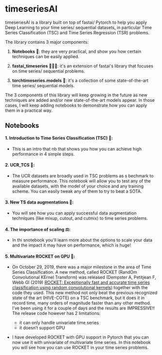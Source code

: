 # timeseriesAI


timeseriesAI is a library built on top of fastai/ Pytorch to help you apply Deep Learning to your time series/ sequential datasets, in particular Time Series Classification (TSC) and Time Series Regression (TSR) problems.


The library contains 3 major components: 

1. **Notebooks** 📒: they are very practical, and show you how certain techniques can be easily applied. 

2. **fastai_timeseries** 🏃🏽‍♀️: it's an extension of fastai's library that focuses on time series/ sequential problems. 

3. **torchtimeseries.models** 👫: it's a collection of some state-of-the-art time series/ sequential models.


The 3 components of this library will keep growing in the future as new techniques are added and/or new state-of-the-art models appear. In those cases, I will keep adding notebooks to demonstrate how you can apply them in a practical way.


## Notebooks

#### 1. Introduction to Time Series Classification (TSC) 🤝: 
- This is an intro that nb that shows you how you can achieve high performance in 4 simple steps.

#### 2. UCR_TCS 🧪:
- The UCR datasets are broadly used in TSC problems as s bechmark to measure performance. This notebook will allow you to test any of the available datasets, with the model of your choice and any training scheme. You can easily tweak any of them to try to beat a SOTA.

#### 3. New TS data augmentations 🔎: 
- You will see how you can apply successful data augmentation techniques (like mixup, cutout, and cutmix) to time series problems.

#### 4. The importance of scaling ⚖️: 
- In thi snotebook you'll learn more about the options to scale your data and the impact it may have on performance, which is huge!

#### 5. Multivariate ROCKET on GPU 🚀: 
- On October 29, 2019, there was a major milestone in the area of Time Series Classification. 
A new method, called ROCKET (RandOm Convolutional KErnel Transform) was released (Dempster A, Petitjean F, Webb GI (2019) [ROCKET: Exceptionally fast and accurate time series classification using random convolutional kernels](https://arxiv.org/pdf/1910.13051)) together with the code they used.
This new method not only beat the previous recognized state of the art (HIVE-COTE) on a TSC benchmark, but it does it in record time, many orders of magnitude faster than any other method. 
I’ve been using it for a couple of days and the results are IMPRESSIVE!! 
The release code however has 2 limitations:
  - it can only handle univariate time series
  - it doesn’t support GPU

- I have developed ROCKET with GPU support in Pytorch that you can now use it with univariate of multivariate time series. In this notebook you will see how you can use ROCKET in your time series problems.

